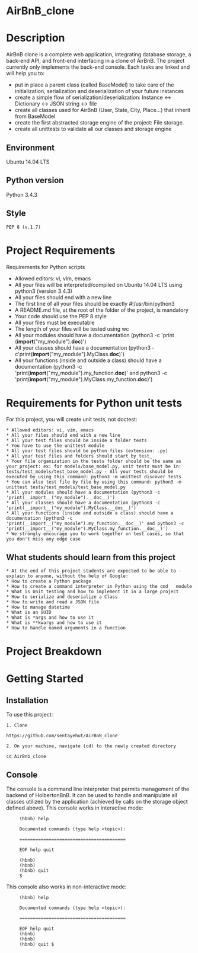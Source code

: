 # AirBnB_clone

# Description

AirBnB clone is a complete web application, integrating database storage, a back-end API, and front-end interfacing in a clone of AirBnB. The project currently only implements the back-end console. Each tasks are linked and will help you to:

   * put in place a parent class (called BaseModel) to take care of the initialization, serialization and deserialization of your future instances
   * create a simple flow of serialization/deserialization: Instance <-> Dictionary <-> JSON string <-> file
   * create all classes used for AirBnB (User, State, City, Place...) that inherit from BaseModel
   * create the first abstracted storage engine of the project: File storage.
   * create all unittests to validate all our classes and storage engine

## Environment

   Ubuntu 14.04 LTS
## Python version

   Python 3.4.3
## Style

    PEP 8 (v.1.7)

# Project Requirements
Requirements for Python scripts

   * Allowed editors: vi, vim, emacs
   * All your files will be interpreted/compiled on Ubuntu 14.04 LTS using python3 (version 3.4.3)
   * All your files should end with a new line
   * The first line of all your files should be exactly #!/usr/bin/python3
   * A README.md file, at the root of the folder of the project, is mandatory
   * Your code should use the PEP 8 style
   * All your files must be executable
   * The length of your files will be tested using wc
   * All your modules should have a documentation (python3 -c 'print  (__import__("my_module").__doc__)')
   * All your classes should have a documentation (python3 -c'print(__import__("my_module").MyClass.__doc__)')
   * All your functions (inside and outside a class) should have a documentation (python3 -c 'print(__import__("my_module").my_function.__doc__)' and python3 -c 'print(__import__("my_module").MyClass.my_function.__doc__)')

# Requirements for Python unit tests
For this project, you will create unit tests, not doctest:

    * Allowed editors: vi, vim, emacs
    * All your files should end with a new line
    * All your test files should be inside a folder tests
    * You have to use the unittest module
    * All your test files should be python files (extension: .py)
    * All your test files and folders should start by test_
    * Your file organization in the tests folder should be the same as your project: ex: for models/base_model.py, unit tests must be in: tests/test_models/test_base_model.py - All your tests should be executed by using this command: python3 -m unittest discover tests
    * You can also test file by file by using this command: python3 -m unittest tests/test_models/test_base_model.py
    * All your modules should have a documentation (python3 -c 'print(__import__("my_module").__doc__)')
    * All your classes should have a documentation (python3 -c 'print(__import__("my_module").MyClass.__doc__)')
    * All your functions (inside and outside a class) should have a documentation (python3 -c 'print(__import__("my_module").my_function.__doc__)' and python3 -c 'print(__import__("my_module").MyClass.my_function.__doc__)')
    * We strongly encourage you to work together on test cases, so that you don't miss any edge case

## What students should learn from this project

    * At the end of this project students are expected to be able to - explain to anyone, without the help of Google:
    * How to create a Python package
    * How to create a command interpreter in Python using the cmd   module
    * What is Unit testing and how to implement it in a large project
    * How to serialize and deserialize a Class
    * How to write and read a JSON file
    * How to manage datetime
    * What is an UUID
    * What is *args and how to use it
    * What is **kwargs and how to use it
    * How to handle named arguments in a function

# Project Breakdown
# Getting Started
## Installation

   To use this project:

    1. Clone

    https://github.com/sentayehut/AirBnB_clone

    2. On your machine, navigate (cd) to the newly created directory

    cd AirBnb_clone

## Console

The console is a command line interpreter that permits management of the backend of HolbertonBnB. It can be used to handle and manipulate all classes utilized by the application (achieved by calls on the storage object defined above). This console works in interactive mode:

         (hbnb) help 

         Documented commands (type help <topic>): 
   
         ======================================== 

         EOF help quit 

         (hbnb) 
         (hbnb) 
         (hbnb) quit 
         $ 

This console also works in non-interactive mode:

         (hbnb) help 
        
         Documented commands (type help <topic>): 

         ======================================== 
      
         EOF help quit 
         (hbnb) 
         (hbnb) 
         (hbnb) quit $